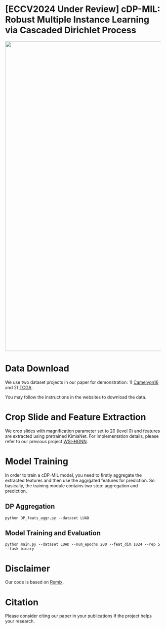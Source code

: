 # [ECCV2024 Under Review] cDP-MIL: Robust Multiple Instance Learning via Cascaded Dirichlet Process

[//]: # (This repository holds the Pytorch implementation for the ReMix augmentation described in the paper )

[//]: # (> [**ReMix: A General and Efficient Framework for Multiple Instance Learning based Whole Slide Image Classification**]&#40;https://arxiv.org/abs/2207.01805&#41;,  )

[//]: # (> Jiawei Yang, Hanbo Chen, Yu Zhao, Fan Yang,  Yao Zhang, Lei He, and Jianhua Yao    )

[//]: # (> International Conference on Medical Image Computing and Computer Assisted Intervention &#40;MICCAI&#41;, 2022 )



<p align="center">
  <img src="Framework.png" width="1000">
</p>


[//]: # (# Installation)

[//]: # ()
[//]: # (We use [Remix]&#40;https://github.com/1st-Yasuo/ReMix&#41; as the original codebase.)

# Data Download
We use two dataset projects in our paper for demonstration: 1) [Camelyon16](https://camelyon16.grand-challenge.org/) and 2) [TCGA](https://portal.gdc.cancer.gov/). 

You may follow the instructions in the websites to download the data.

# Crop Slide and Feature Extraction
We crop slides with magnification parameter set to 20 (level 0) and features are extracted using pretrained KimiaNet.
For implementation details, please refer to our previous project [WSI-HGNN](https://github.com/HKU-MedAI/WSI-HGNN).

# Model Training
In order to train a cDP-MIL model, you need to firstly aggregate the extracted features and then use the aggrgated features for prediction. 
So basically, the training module contains two step: aggregation and prediction.
## DP Aggregation

```shell
python DP_feats_aggr.py --dataset LUAD
```
## Model Training and Evaluation

```shell
python main.py --dataset LUAD --num_epochs 200 --feat_dim 1024 --rep 5 --task binary
```

# Disclaimer
Our code is based on [Remix](https://github.com/1st-Yasuo/ReMix).

# Citation
Please consider citing our paper in your publications if the project helps your research.



